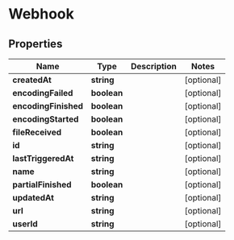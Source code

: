 
# Webhook

## Properties

Name | Type | Description | Notes
------------ | ------------- | ------------- | -------------
**createdAt** | **string** |  |  [optional]
**encodingFailed** | **boolean** |  |  [optional]
**encodingFinished** | **boolean** |  |  [optional]
**encodingStarted** | **boolean** |  |  [optional]
**fileReceived** | **boolean** |  |  [optional]
**id** | **string** |  |  [optional]
**lastTriggeredAt** | **string** |  |  [optional]
**name** | **string** |  |  [optional]
**partialFinished** | **boolean** |  |  [optional]
**updatedAt** | **string** |  |  [optional]
**url** | **string** |  |  [optional]
**userId** | **string** |  |  [optional]



